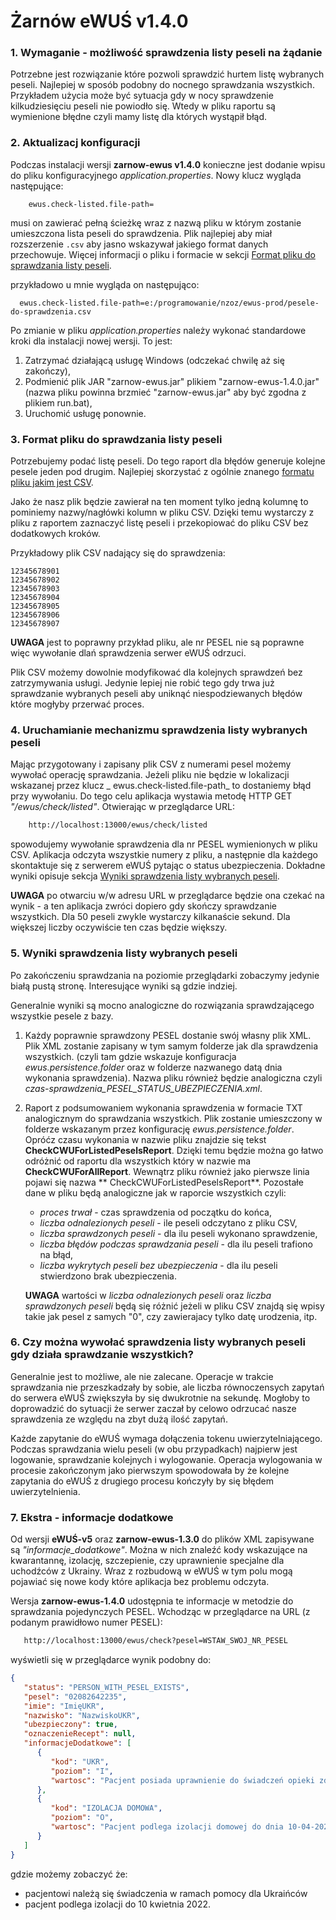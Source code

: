 # Żarnów eWUŚ v1.4.0

### 1. Wymaganie - możliwość sprawdzenia listy peseli na żądanie

Potrzebne jest rozwiązanie które pozwoli sprawdzić hurtem listę wybranych peseli. Najlepiej w sposób podobny do nocnego sprawdzania wszystkich. Przykładem
użycia może być sytuacja gdy w nocy sprawdzenie kilkudziesięciu peseli nie powiodło się. Wtedy w pliku raportu są wymienione błędne czyli mamy listę dla których
wystąpił błąd.

### 2. Aktualizacj konfiguracji

Podczas instalacji wersji **zarnow-ewus v1.4.0** konieczne jest dodanie wpisu do pliku konfiguracyjnego _application.properties_. Nowy klucz wygląda
następujące:

```properties
    ewus.check-listed.file-path=
```

musi on zawierać pełną ścieżkę wraz z nazwą pliku w którym zostanie umieszczona lista peseli do sprawdzenia. Plik najlepiej aby miał rozszerzenie `.csv` aby
jasno wskazywał jakiego format danych przechowuje. Więcej informacji o pliku i formacie w
sekcji [Format pliku do sprawdzania listy peseli](#format-pliku-do-sprawdzania-listy-peseli).

przykładowo u mnie wygląda on następująco:

```properties
  ewus.check-listed.file-path=e:/programowanie/nzoz/ewus-prod/pesele-do-sprawdzenia.csv
```

Po zmianie w pliku _application.properties_ należy wykonać standardowe kroki dla instalacji nowej wersji. To jest:

1. Zatrzymać działającą usługę Windows (odczekać chwilę aż się zakończy),
2. Podmienić plik JAR "zarnow-ewus.jar" plikiem "zarnow-ewus-1.4.0.jar" (nazwa pliku powinna brzmieć "zarnow-ewus.jar" aby być zgodna z plikiem run.bat),
3. Uruchomić usługę ponownie.

### 3. Format pliku do sprawdzania listy peseli

Potrzebujemy podać listę peseli. Do tego raport dla błędów generuje kolejne pesele jeden pod drugim. Najlepiej skorzystać z ogólnie
znanego [formatu pliku jakim jest CSV](https://pl.wikipedia.org/wiki/CSV_%28format_pliku%29).

Jako że nasz plik będzie zawierał na ten moment tylko jedną kolumnę to pominiemy nazwy/nagłówki kolumn w pliku CSV. Dzięki temu wystarczy z pliku z raportem
zaznaczyć listę peseli i przekopiować do pliku CSV bez dodatkowych kroków.

Przykładowy plik CSV nadający się do sprawdzenia:

```csv
12345678901
12345678902
12345678903
12345678904
12345678905
12345678906
12345678907
```

**UWAGA** jest to poprawny przykład pliku, ale nr PESEL nie są poprawne więc wywołanie dlań sprawdzenia serwer eWUŚ odrzuci.

Plik CSV możemy dowolnie modyfikować dla kolejnych sprawdzeń bez zatrzymywania usługi. Jedynie lepiej nie robić tego gdy trwa już sprawdzanie wybranych peseli
aby uniknąć niespodziewanych błędów które mogłyby przerwać proces.

### 4. Uruchamianie mechanizmu sprawdzenia listy wybranych peseli

Mając przygotowany i zapisany plik CSV z numerami pesel możemy wywołać operację sprawdzania. Jeżeli pliku nie będzie w lokalizacji wskazanej przez klucz _
ewus.check-listed.file-path_ to dostaniemy błąd przy wywołaniu. Do tego celu aplikacja wystawia metodę HTTP GET _"/ewus/check/listed"_. Otwierając w
przeglądarce URL:

```txt
    http://localhost:13000/ewus/check/listed
```

spowodujemy wywołanie sprawdzenia dla nr PESEL wymienionych w pliku CSV. Aplikacja odczyta wszystkie numery z pliku, a następnie dla każdego skontaktuje się z
serwerem eWUŚ pytając o status ubezpieczenia. Dokładne wyniki opisuje
sekcja [Wyniki sprawdzenia listy wybranych peseli](#wyniki-sprawdzenia-listy-wybranych-peseli).

**UWAGA** po otwarciu w/w adresu URL w przeglądarce będzie ona czekać na wynik - a ten aplikacja zwróci dopiero gdy skończy sprawdzanie wszystkich. Dla 50
peseli zwykle wystarczy kilkanaście sekund. Dla większej liczby oczywiście ten czas będzie większy.

### 5. Wyniki sprawdzenia listy wybranych peseli

Po zakończeniu sprawdzania na poziomie przeglądarki zobaczymy jedynie białą pustą stronę. Interesujące wyniki są gdzie indziej.

Generalnie wyniki są mocno analogiczne do rozwiązania sprawdzającego wszystkie pesele z bazy.

1. Każdy poprawnie sprawdzony PESEL dostanie swój własny plik XML. Plik XML zostanie zapisany w tym samym folderze jak dla sprawdzenia wszystkich. (czyli tam
   gdzie wskazuje konfiguracja _ewus.persistence.folder_ oraz w folderze nazwanego datą dnia wykonania sprawdzenia). Nazwa pliku również będzie analogiczna
   czyli _czas-sprawdzenia_PESEL_STATUS_UBEZPIECZENIA.xml_.
2. Raport z podsumowaniem wykonania sprawdzenia w formacie TXT analogicznym do sprawdzania wszystkich. Plik zostanie umieszczony w folderze wskazanym przez
   konfigurację _ewus.persistence.folder_. Opróćz czasu wykonania w nazwie pliku znajdzie się tekst **CheckCWUForListedPeselsReport**. Dzięki temu będzie można
   go łatwo odróżnić od raportu dla wszystkich który w nazwie ma **CheckCWUForAllReport**. Wewnątrz pliku również jako pierwsze linia pojawi się nazwa **
   CheckCWUForListedPeselsReport**. Pozostałe dane w pliku będą analogiczne jak w raporcie wszystkich czyli:
   - _proces trwał_ - czas sprawdzenia od początku do końca,
   - _liczba odnalezionych peseli_ - ile peseli odczytano z pliku CSV,
   - _liczba sprawdzonych peseli_ - dla ilu peseli wykonano sprawdzenie,
   - _liczba błędów podczas sprawdzania peseli_ - dla ilu peseli trafiono na błąd,
   - _liczba wykrytych peseli bez ubezpieczenia_ - dla ilu peseli stwierdzono brak ubezpieczenia.

   **UWAGA** wartości w _liczba odnalezionych peseli_ oraz _liczba sprawdzonych peseli_ będą się różnić jeżeli w pliku CSV znajdą się wpisy takie jak pesel z
   samych "0", czy zawierajacy tylko datę urodzenia, itp.

### 6. Czy można wywołać sprawdzenia listy wybranych peseli gdy działa sprawdzanie wszystkich?

Generalnie jest to możliwe, ale nie zalecane. Operacje w trakcie sprawdzania nie przeszkadzały by sobie, ale liczba równoczensych zapytań do serwera eWUŚ
zwiększyła by się dwukrotnie na sekundę. Mogłoby to doprowadzić do sytuacji że serwer zaczał by celowo odrzucać nasze sprawdzenia ze względu na zbyt dużą ilość
zapytań.

Każde zapytanie do eWUŚ wymaga dołączenia tokenu uwierzytelniającego. Podczas sprawdzania wielu peseli (w obu przypadkach) najpierw jest logowanie, sprawdzanie
kolejnych i wylogowanie. Operacja wylogowania w procesie zakończonym jako pierwszym spowodowała by że kolejne zapytania do eWUŚ z drugiego procesu kończyły by
się błędem uwierzytelnienia.

### 7. Ekstra - informacje dodatkowe

Od wersji **eWUŚ-v5** oraz **zarnow-ewus-1.3.0** do plików XML zapisywane są _"informacje_dodatkowe"_. Można w nich znaleźć kody wskazujące na kwarantannę,
izolację, szczepienie, czy uprawnienie specjalne dla uchodźców z Ukrainy. Wraz z rozbudową w eWUŚ w tym polu mogą pojawiać się nowe kody które aplikacja bez
problemu odczyta.

Wersja **zarnow-ewus-1.4.0** udostępnia te informacje w metodzie do sprawdzania pojedynczych PESEL. Wchodząc w przeglądarce na URL (z podanym prawidłowo numer
PESEL):

```txt
   http://localhost:13000/ewus/check?pesel=WSTAW_SWOJ_NR_PESEL
```

wyświetli się w przeglądarce wynik podobny do:

```json
{
   "status": "PERSON_WITH_PESEL_EXISTS",
   "pesel": "02082642235",
   "imie": "ImięUKR",
   "nazwisko": "NazwiskoUKR",
   "ubezpieczony": true,
   "oznaczenieRecept": null,
   "informacjeDodatkowe": [
      {
         "kod": "UKR",
         "poziom": "I",
         "wartosc": "Pacjent posiada uprawnienie do świadczeń opieki zdrowotnej na mocy Ustawy z dnia 12 marca 2022 r. o pomocy obywatelom Ukrainy w związku z konfliktem zbrojnym na terytorium tego państwa"
      },
      {
         "kod": "IZOLACJA DOMOWA",
         "poziom": "O",
         "wartosc": "Pacjent podlega izolacji domowej do dnia 10-04-2022"
      }
   ]
}

```

gdzie możemy zobaczyć że:

- pacjentowi należą się świadczenia w ramach pomocy dla Ukraińców
- pacjent podlega izolacji do 10 kwietnia 2022.

